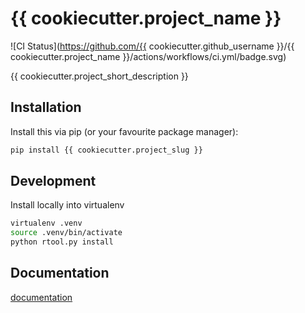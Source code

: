 # {{ cookiecutter.project_name }}


<p align="center">
  
  ![CI Status](https://github.com/{{ cookiecutter.github_username }}/{{ cookiecutter.project_name }}/actions/workflows/ci.yml/badge.svg)
  
  <!--
  <a href="https://codecov.io/gh/{{ cookiecutter.github_username }}/{{ cookiecutter.project_slug }}">
    <img src="https://img.shields.io/codecov/c/github/{{ cookiecutter.github_username }}/{{ cookiecutter.project_slug }}.svg?logo=codecov&logoColor=fff&style=flat-square" alt="Test coverage percentage">
  </a>
  //-->
</p>

{{ cookiecutter.project_short_description }}

## Installation

Install this via pip (or your favourite package manager):

```bash
pip install {{ cookiecutter.project_slug }}
```


## Development

Install locally into virtualenv

```bash
virtualenv .venv
source .venv/bin/activate
python rtool.py install
```

## Documentation

[documentation](https://{{cookiecutter.project_slug}}.readthedocs.io)

